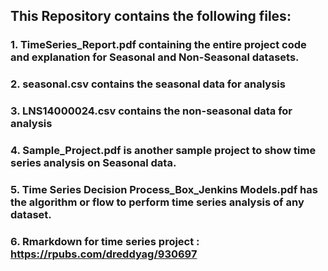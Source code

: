 ## This Repository contains the following files:
### 1. TimeSeries_Report.pdf containing the entire project code and explanation for Seasonal and Non-Seasonal datasets.
### 2. seasonal.csv contains the seasonal data for analysis
### 3. LNS14000024.csv contains the non-seasonal data for analysis
### 4. Sample_Project.pdf is another sample project to show time series analysis on Seasonal data.
### 5. Time Series Decision Process_Box_Jenkins Models.pdf has the algorithm or flow to perform time series analysis of any dataset.
### 6. Rmarkdown for time series project : https://rpubs.com/dreddyag/930697
